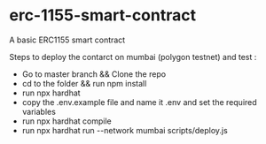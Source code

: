 # erc-1155-smart-contract
A basic ERC1155 smart contract

Steps to deploy the contarct on mumbai (polygon testnet) and test :
* Go to master branch && Clone the repo
* cd to the folder && run npm install
* run npx hardhat
* copy the .env.example file and name it .env and set the required variables
* run npx hardhat compile
* run npx hardhat run --network mumbai scripts/deploy.js
